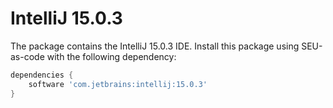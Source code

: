 IntelliJ 15.0.3
=====

The package contains the IntelliJ 15.0.3 IDE. Install this package using
SEU-as-code with the following dependency:
```groovy
dependencies {
	software 'com.jetbrains:intellij:15.0.3'
}
```
